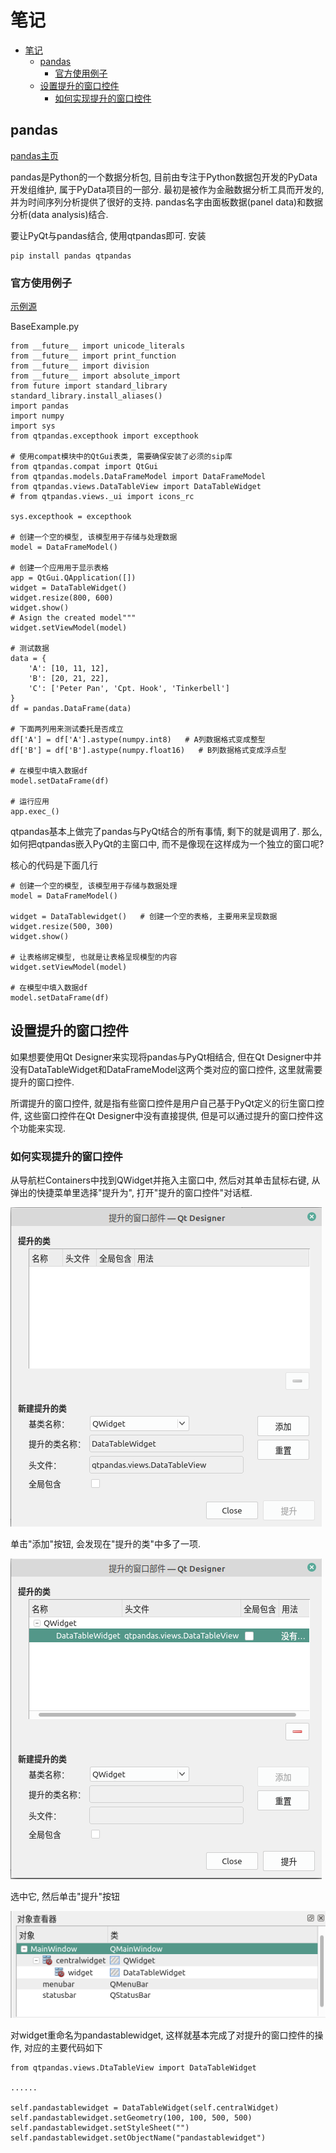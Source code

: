 # 笔记

<!-- TOC -->

- [笔记](#笔记)
    - [pandas](#pandas)
        - [官方使用例子](#官方使用例子)
    - [设置提升的窗口控件](#设置提升的窗口控件)
        - [如何实现提升的窗口控件](#如何实现提升的窗口控件)

<!-- /TOC -->

## pandas

[pandas主页](https://pandas.pydata.org/)

pandas是Python的一个数据分析包, 目前由专注于Python数据包开发的PyData开发组维护, 属于PyData项目的一部分. 最初是被作为金融数据分析工具而开发的, 并为时间序列分析提供了很好的支持. pandas名字由面板数据(panel data)和数据分析(data analysis)结合.

要让PyQt与pandas结合, 使用qtpandas即可. 安装

    pip install pandas qtpandas

### 官方使用例子

[示例源](https://github.com/draperjames/qtpandas/tree/master/examples)

<raw>BaseExample.py</raw>

    from __future__ import unicode_literals
    from __future__ import print_function
    from __future__ import division
    from __future__ import absolute_import
    from future import standard_library
    standard_library.install_aliases()
    import pandas
    import numpy
    import sys
    from qtpandas.excepthook import excepthook

    # 使用compat模块中的QtGui表类, 需要确保安装了必须的sip库
    from qtpandas.compat import QtGui
    from qtpandas.models.DataFrameModel import DataFrameModel
    from qtpandas.views.DataTableView import DataTableWidget
    # from qtpandas.views._ui import icons_rc

    sys.excepthook = excepthook

    # 创建一个空的模型, 该模型用于存储与处理数据
    model = DataFrameModel()

    # 创建一个应用用于显示表格
    app = QtGui.QApplication([])
    widget = DataTableWidget()
    widget.resize(800, 600)
    widget.show()
    # Asign the created model"""
    widget.setViewModel(model)

    # 测试数据
    data = {
        'A': [10, 11, 12],
        'B': [20, 21, 22],
        'C': ['Peter Pan', 'Cpt. Hook', 'Tinkerbell']
    }
    df = pandas.DataFrame(data)
    
    # 下面两列用来测试委托是否成立
    df['A'] = df['A'].astype(numpy.int8)   # A列数据格式变成整型
    df['B'] = df['B'].astype(numpy.float16)   # B列数据格式变成浮点型

    # 在模型中填入数据df
    model.setDataFrame(df)

    # 运行应用
    app.exec_()

qtpandas基本上做完了pandas与PyQt结合的所有事情, 剩下的就是调用了. 那么, 如何把qtpandas嵌入PyQt的主窗口中, 而不是像现在这样成为一个独立的窗口呢?

核心的代码是下面几行

    # 创建一个空的模型, 该模型用于存储与数据处理
    model = DataFrameModel()

    widget = DataTablewidget()   # 创建一个空的表格, 主要用来呈现数据
    widget.resize(500, 300)
    widget.show()

    # 让表格绑定模型, 也就是让表格呈现模型的内容
    widget.setViewModel(model)

    # 在模型中填入数据df
    model.setDataFrame(df)

## 设置提升的窗口控件

如果想要使用Qt Designer来实现将pandas与PyQt相结合, 但在Qt Designer中并没有DataTableWidget和DataFrameModel这两个类对应的窗口控件, 这里就需要提升的窗口控件.

所谓提升的窗口控件, 就是指有些窗口控件是用户自己基于PyQt定义的衍生窗口控件, 这些窗口控件在Qt Designer中没有直接提供, 但是可以通过提升的窗口控件这个功能来实现. 

### 如何实现提升的窗口控件

从导航栏Containers中找到QWidget并拖入主窗口中, 然后对其单击鼠标右键, 从弹出的快捷菜单里选择"提升为", 打开"提升的窗口控件"对话框.

![提升的窗口控件](./img/2-1-提升的窗口控件.png)

单击"添加"按钮, 会发现在"提升的类"中多了一项.

![提升的窗口控件, 提升的类](./img/2-2-提升的窗口控件,提升的类.png)

选中它, 然后单击"提升"按钮

![类查看器中, 已经提升的类](./img/2-3-已经提升的类.png)

对widget重命名为pandastablewidget, 这样就基本完成了对提升的窗口控件的操作, 对应的主要代码如下

    from qtpandas.views.DtaTableView import DataTableWidget

    ......

    self.pandastablewidget = DataTableWidget(self.centralWidget)
    self.pandastablewidget.setGeometry(100, 100, 500, 500)
    self.pandastablewidget.setStyleSheet("")
    self.pandastablewidget.setObjectName("pandastablewidget")
